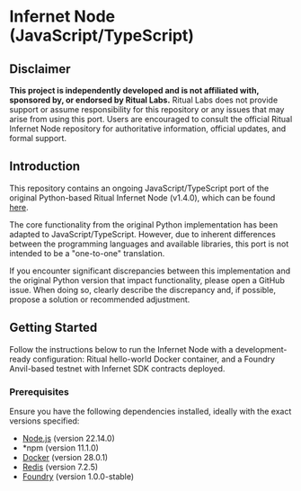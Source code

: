 # Infernet Node (JavaScript/TypeScript)

## Disclaimer

**This project is independently developed and is not affiliated with, sponsored by, or endorsed by Ritual Labs.** Ritual Labs does not provide support or assume responsibility for this repository or any issues that may arise from using this port. Users are encouraged to consult the official Ritual Infernet Node repository for authoritative information, official updates, and formal support.

## Introduction

This repository contains an ongoing JavaScript/TypeScript port of the original Python-based Ritual Infernet Node (v1.4.0), which can be found [here](https://github.com/ritual-net/infernet-node).

The core functionality from the original Python implementation has been adapted to JavaScript/TypeScript. However, due to inherent differences between the programming languages and available libraries, this port is not intended to be a "one-to-one" translation.

If you encounter significant discrepancies between this implementation and the original Python version that impact functionality, please open a GitHub issue. When doing so, clearly describe the discrepancy and, if possible, propose a solution or recommended adjustment.

## Getting Started

Follow the instructions below to run the Infernet Node with a development-ready configuration: Ritual hello-world Docker container, and a Foundry Anvil-based testnet with Infernet SDK contracts deployed.

### Prerequisites

Ensure you have the following dependencies installed, ideally with the exact versions specified:

- [Node.js](https://nodejs.org/) (version 22.14.0)
- *npm (version 11.1.0)
- [Docker](http://docker.com/) (version 28.0.1)
- [Redis](https://redis.io/) (version 7.2.5)
- [Foundry](https://getfoundry.sh/) (version 1.0.0-stable)
